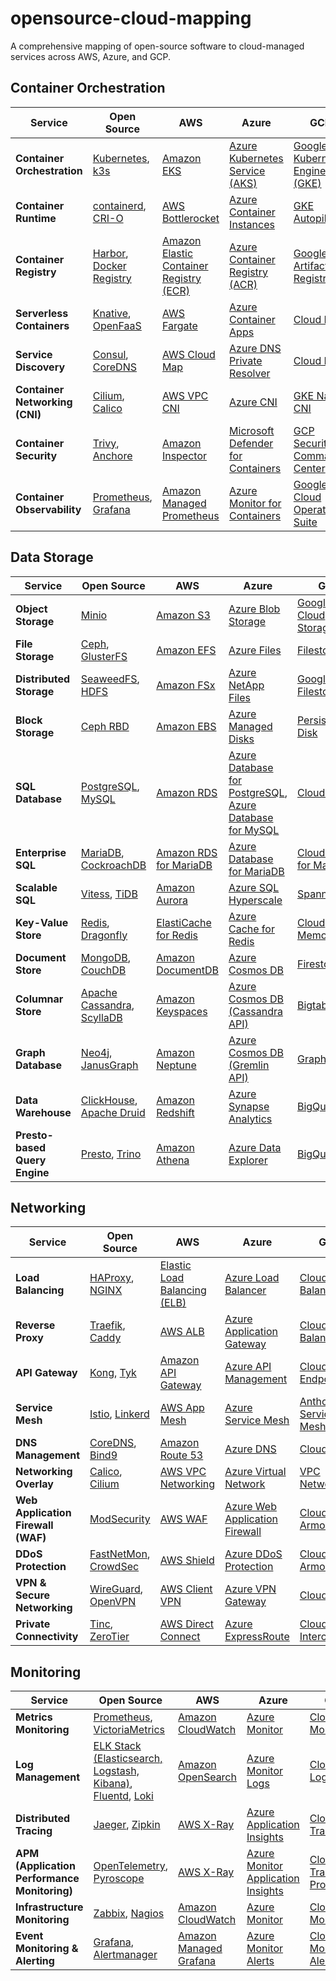 # opensource-cloud-mapping
A comprehensive mapping of open-source software to cloud-managed services across AWS, Azure, and GCP.


## Container Orchestration

| Service                    | Open Source                                                   | AWS                                                          | Azure                                                         | GCP                                                        |
|----------------------------|-------------------------------------------------------------|--------------------------------------------------------------|--------------------------------------------------------------|------------------------------------------------------------|
| **Container Orchestration** | [Kubernetes](https://kubernetes.io/), [k3s](https://k3s.io/) | [Amazon EKS](https://aws.amazon.com/eks/)                   | [Azure Kubernetes Service (AKS)](https://azure.microsoft.com/en-us/products/kubernetes-service/) | [Google Kubernetes Engine (GKE)](https://cloud.google.com/kubernetes-engine/) |
| **Container Runtime**       | [containerd](https://containerd.io/), [CRI-O](https://cri-o.io/) | [AWS Bottlerocket](https://aws.amazon.com/bottlerocket/)     | [Azure Container Instances](https://azure.microsoft.com/en-us/products/container-instances/) | [GKE Autopilot](https://cloud.google.com/kubernetes-engine/docs/concepts/autopilot-overview) |
| **Container Registry**      | [Harbor](https://goharbor.io/), [Docker Registry](https://docs.docker.com/registry/) | [Amazon Elastic Container Registry (ECR)](https://aws.amazon.com/ecr/) | [Azure Container Registry (ACR)](https://azure.microsoft.com/en-us/products/container-registry/) | [Google Artifact Registry](https://cloud.google.com/artifact-registry/) |
| **Serverless Containers**   | [Knative](https://knative.dev/), [OpenFaaS](https://www.openfaas.com/) | [AWS Fargate](https://aws.amazon.com/fargate/)               | [Azure Container Apps](https://azure.microsoft.com/en-us/products/container-apps/) | [Cloud Run](https://cloud.google.com/run/) |
| **Service Discovery**       | [Consul](https://www.consul.io/), [CoreDNS](https://coredns.io/) | [AWS Cloud Map](https://aws.amazon.com/cloud-map/)           | [Azure DNS Private Resolver](https://learn.microsoft.com/en-us/azure/dns/private-resolver-overview) | [Cloud DNS](https://cloud.google.com/dns/) |
| **Container Networking (CNI)** | [Cilium](https://cilium.io/), [Calico](https://www.tigera.io/project-calico/) | [AWS VPC CNI](https://docs.aws.amazon.com/eks/latest/userguide/pod-networking.html) | [Azure CNI](https://learn.microsoft.com/en-us/azure/aks/concepts-network) | [GKE Native CNI](https://cloud.google.com/kubernetes-engine/docs/concepts/cni-advanced-networking) |
| **Container Security**      | [Trivy](https://aquasecurity.github.io/trivy/), [Anchore](https://anchore.com/) | [Amazon Inspector](https://aws.amazon.com/inspector/)       | [Microsoft Defender for Containers](https://azure.microsoft.com/en-us/products/defender-for-cloud/) | [GCP Security Command Center](https://cloud.google.com/security-command-center/) |
| **Container Observability** | [Prometheus](https://prometheus.io/), [Grafana](https://grafana.com/) | [Amazon Managed Prometheus](https://aws.amazon.com/prometheus/) | [Azure Monitor for Containers](https://learn.microsoft.com/en-us/azure/azure-monitor/containers/) | [Google Cloud Operations Suite](https://cloud.google.com/products/operations) |



## Data Storage

| Service             | Open Source                                                              | AWS                                              | Azure                                                        | GCP                                          |
|--------------------|------------------------------------------------------------------------|--------------------------------------------------|--------------------------------------------------------------|----------------------------------------------|
| **Object Storage** | [Minio](https://min.io/)                                             | [Amazon S3](https://aws.amazon.com/s3/)         | [Azure Blob Storage](https://azure.microsoft.com/en-us/products/storage/blobs/) | [Google Cloud Storage](https://cloud.google.com/storage/) |
| **File Storage**   | [Ceph](https://ceph.io/), [GlusterFS](https://www.gluster.org/)      | [Amazon EFS](https://aws.amazon.com/efs/)       | [Azure Files](https://azure.microsoft.com/en-us/products/storage/files/) | [Filestore](https://cloud.google.com/filestore/) |
| **Distributed Storage** | [SeaweedFS](https://github.com/seaweedfs/seaweedfs), [HDFS](https://hadoop.apache.org/) | [Amazon FSx](https://aws.amazon.com/fsx/)       | [Azure NetApp Files](https://azure.microsoft.com/en-us/products/netapp/) | [Google Filestore](https://cloud.google.com/filestore) |
| **Block Storage**  | [Ceph RBD](https://docs.ceph.com/en/latest/rbd/)                     | [Amazon EBS](https://aws.amazon.com/ebs/)       | [Azure Managed Disks](https://azure.microsoft.com/en-us/products/storage/disks/) | [Persistent Disk](https://cloud.google.com/persistent-disk/) |
| **SQL Database**   | [PostgreSQL](https://www.postgresql.org/), [MySQL](https://www.mysql.com/) | [Amazon RDS](https://aws.amazon.com/rds/)       | [Azure Database for PostgreSQL](https://azure.microsoft.com/en-us/products/postgresql/), [Azure Database for MySQL](https://azure.microsoft.com/en-us/products/mysql/) | [Cloud SQL](https://cloud.google.com/sql/) |
| **Enterprise SQL** | [MariaDB](https://mariadb.org/), [CockroachDB](https://www.cockroachlabs.com/) | [Amazon RDS for MariaDB](https://aws.amazon.com/rds/mariadb/) | [Azure Database for MariaDB](https://azure.microsoft.com/en-us/products/mariadb/) | [Cloud SQL for MariaDB](https://cloud.google.com/sql/docs/mariadb/) |
| **Scalable SQL**   | [Vitess](https://vitess.io/), [TiDB](https://pingcap.com/)           | [Amazon Aurora](https://aws.amazon.com/rds/aurora/) | [Azure SQL Hyperscale](https://azure.microsoft.com/en-us/products/sql-database/) | [Spanner](https://cloud.google.com/spanner/) |
| **Key-Value Store** | [Redis](https://redis.io/), [Dragonfly](https://www.dragonflydb.io/) | [ElastiCache for Redis](https://aws.amazon.com/elasticache/redis/) | [Azure Cache for Redis](https://azure.microsoft.com/en-us/products/cache/) | [Cloud Memorystore](https://cloud.google.com/memorystore/docs/redis/) |
| **Document Store** | [MongoDB](https://www.mongodb.com/), [CouchDB](https://couchdb.apache.org/) | [Amazon DocumentDB](https://aws.amazon.com/documentdb/) | [Azure Cosmos DB](https://azure.microsoft.com/en-us/products/cosmos-db/) | [Firestore](https://cloud.google.com/firestore/) |
| **Columnar Store** | [Apache Cassandra](https://cassandra.apache.org/), [ScyllaDB](https://www.scylladb.com/) | [Amazon Keyspaces](https://aws.amazon.com/keyspaces/) | [Azure Cosmos DB (Cassandra API)](https://azure.microsoft.com/en-us/products/cosmos-db/) | [Bigtable](https://cloud.google.com/bigtable/) |
| **Graph Database** | [Neo4j](https://neo4j.com/), [JanusGraph](https://janusgraph.org/)   | [Amazon Neptune](https://aws.amazon.com/neptune/) | [Azure Cosmos DB (Gremlin API)](https://azure.microsoft.com/en-us/products/cosmos-db/) | [Graph DB](https://cloud.google.com/graph-db/) |
| **Data Warehouse** | [ClickHouse](https://clickhouse.com/), [Apache Druid](https://druid.apache.org/) | [Amazon Redshift](https://aws.amazon.com/redshift/) | [Azure Synapse Analytics](https://azure.microsoft.com/en-us/products/synapse-analytics/) | [BigQuery](https://cloud.google.com/bigquery/) |
| **Presto-based Query Engine** | [Presto](https://prestodb.io/), [Trino](https://trino.io/) | [Amazon Athena](https://aws.amazon.com/athena/) | [Azure Data Explorer](https://azure.microsoft.com/en-us/products/data-explorer/) | [BigQuery](https://cloud.google.com/bigquery/) |


## Networking

| Service               | Open Source                                                             | AWS                                                  | Azure                                                       | GCP                                                 |
|----------------------|-----------------------------------------------------------------------|------------------------------------------------------|-------------------------------------------------------------|-----------------------------------------------------|
| **Load Balancing**   | [HAProxy](http://www.haproxy.org/), [NGINX](https://nginx.org/)      | [Elastic Load Balancing (ELB)](https://aws.amazon.com/elasticloadbalancing/) | [Azure Load Balancer](https://azure.microsoft.com/en-us/products/load-balancer/) | [Cloud Load Balancing](https://cloud.google.com/load-balancing/) |
| **Reverse Proxy**    | [Traefik](https://traefik.io/), [Caddy](https://caddyserver.com/)   | [AWS ALB](https://aws.amazon.com/elasticloadbalancing/) | [Azure Application Gateway](https://azure.microsoft.com/en-us/products/application-gateway/) | [Cloud Load Balancer](https://cloud.google.com/load-balancing/) |
| **API Gateway**      | [Kong](https://konghq.com/), [Tyk](https://tyk.io/)                 | [Amazon API Gateway](https://aws.amazon.com/api-gateway/) | [Azure API Management](https://azure.microsoft.com/en-us/products/api-management/) | [Cloud Endpoints](https://cloud.google.com/endpoints/) |
| **Service Mesh**     | [Istio](https://istio.io/), [Linkerd](https://linkerd.io/)          | [AWS App Mesh](https://aws.amazon.com/app-mesh/) | [Azure Service Mesh](https://azure.microsoft.com/en-us/blog/announcing-the-public-preview-of-azure-service-mesh/) | [Anthos Service Mesh](https://cloud.google.com/anthos/service-mesh) |
| **DNS Management**   | [CoreDNS](https://coredns.io/), [Bind9](https://www.isc.org/bind/)  | [Amazon Route 53](https://aws.amazon.com/route53/)  | [Azure DNS](https://azure.microsoft.com/en-us/products/dns/) | [Cloud DNS](https://cloud.google.com/dns/) |
| **Networking Overlay** | [Calico](https://www.tigera.io/project-calico/), [Cilium](https://cilium.io/) | [AWS VPC Networking](https://aws.amazon.com/vpc/) | [Azure Virtual Network](https://azure.microsoft.com/en-us/products/virtual-network/) | [VPC Networking](https://cloud.google.com/vpc/) |
| **Web Application Firewall (WAF)** | [ModSecurity](https://owasp.org/www-project-modsecurity-core-rule-set/) | [AWS WAF](https://aws.amazon.com/waf/) | [Azure Web Application Firewall](https://azure.microsoft.com/en-us/services/web-application-firewall/) | [Cloud Armor](https://cloud.google.com/armor/) |
| **DDoS Protection**  | [FastNetMon](https://fastnetmon.com/), [CrowdSec](https://www.crowdsec.net/) | [AWS Shield](https://aws.amazon.com/shield/) | [Azure DDoS Protection](https://azure.microsoft.com/en-us/products/ddos-protection/) | [Cloud Armor](https://cloud.google.com/armor/) |
| **VPN & Secure Networking** | [WireGuard](https://www.wireguard.com/), [OpenVPN](https://openvpn.net/) | [AWS Client VPN](https://aws.amazon.com/vpn/) | [Azure VPN Gateway](https://azure.microsoft.com/en-us/products/vpn-gateway/) | [Cloud VPN](https://cloud.google.com/network-connectivity/docs/vpn/) |
| **Private Connectivity** | [Tinc](https://www.tinc-vpn.org/), [ZeroTier](https://www.zerotier.com/) | [AWS Direct Connect](https://aws.amazon.com/directconnect/) | [Azure ExpressRoute](https://azure.microsoft.com/en-us/products/expressroute/) | [Cloud Interconnect](https://cloud.google.com/network-connectivity/docs/interconnect/) |



## Monitoring

| Service            | Open Source                                                        | AWS                                               | Azure                                                   | GCP                                         |
|--------------------|------------------------------------------------------------------|---------------------------------------------------|---------------------------------------------------------|---------------------------------------------|
| **Metrics Monitoring** | [Prometheus](https://prometheus.io/), [VictoriaMetrics](https://victoriametrics.com/) | [Amazon CloudWatch](https://aws.amazon.com/cloudwatch/) | [Azure Monitor](https://azure.microsoft.com/en-us/products/monitor/) | [Cloud Monitoring](https://cloud.google.com/monitoring/) |
| **Log Management** | [ELK Stack (Elasticsearch, Logstash, Kibana)](https://www.elastic.co/), [Fluentd](https://www.fluentd.org/), [Loki](https://grafana.com/oss/loki/) | [Amazon OpenSearch](https://aws.amazon.com/opensearch-service/) | [Azure Monitor Logs](https://learn.microsoft.com/en-us/azure/azure-monitor/logs/logs-data-platform) | [Cloud Logging](https://cloud.google.com/logging/) |
| **Distributed Tracing** | [Jaeger](https://www.jaegertracing.io/), [Zipkin](https://zipkin.io/) | [AWS X-Ray](https://aws.amazon.com/xray/) | [Azure Application Insights](https://azure.microsoft.com/en-us/products/monitor/) | [Cloud Trace](https://cloud.google.com/trace/) |
| **APM (Application Performance Monitoring)** | [OpenTelemetry](https://opentelemetry.io/), [Pyroscope](https://pyroscope.io/) | [AWS X-Ray](https://aws.amazon.com/xray/) | [Azure Monitor Application Insights](https://azure.microsoft.com/en-us/products/monitor/) | [Cloud Trace + Profiler](https://cloud.google.com/profiler) |
| **Infrastructure Monitoring** | [Zabbix](https://www.zabbix.com/), [Nagios](https://www.nagios.org/) | [Amazon CloudWatch](https://aws.amazon.com/cloudwatch/) | [Azure Monitor](https://azure.microsoft.com/en-us/products/monitor/) | [Cloud Monitoring](https://cloud.google.com/monitoring/) |
| **Event Monitoring & Alerting** | [Grafana](https://grafana.com/), [Alertmanager](https://prometheus.io/docs/alerting/latest/alertmanager/) | [Amazon Managed Grafana](https://aws.amazon.com/grafana/) | [Azure Monitor Alerts](https://learn.microsoft.com/en-us/azure/azure-monitor/alerts/alerts-overview) | [Cloud Monitoring Alerting](https://cloud.google.com/monitoring/alerts/) |


